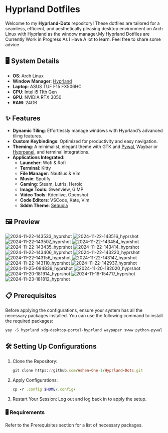 # Hyprland Dotfiles

Welcome to my **Hyprland-Dots** repository! These dotfiles are tailored for a seamless, efficient, and aesthetically pleasing desktop environment on Arch Linux with Hyprland as the window manager.My Hyprland Dotfiles are Currently Work in Progress As I Have A lot to learn.
Feel free to share some advice


## 🖥️ System Details

- **OS**: Arch Linux  
- **Window Manager**: [Hyprland](https://hyprland.org/)  
- **Laptop**: ASUS TUF F15 FX506HC  
- **CPU**: Intel i5 11th Gen  
- **GPU**: NVIDIA RTX 3050  
- **RAM**: 24GB  
  

## ✨ Features

- **Dynamic Tiling**: Effortlessly manage windows with Hyprland’s advanced tiling features.
- **Custom Keybindings**: Optimized for productivity and easy navigation.
- **Theming**: A minimalist, elegant theme with GTK and [Pywal](https://github.com/dylanaraps/pywal), Waybar or [Hyprpanel](https://hyprpanel.com/), and terminal integrations.
- **Applications Integrated**:
  - **Launcher**: Wofi & Rofi
  - **Terminal**: Kitty
  - **File Manager**: Nautilus & Vim
  - **Music**: Spotify 
  - **Gaming**: Steam, Lutris, Heroic
  - **Image Tools**: Gwenview, GIMP
  - **Video Tools**: Kdenlive, Openshot
  - **Code Editors**: VSCode, Kate, Vim
  - **Sddm Theme**: [Sequoia](https://github.com/minMelody/sddm-sequoia)

## 🖼️ Preview
![2024-11-22-143533_hyprshot](https://github.com/user-attachments/assets/1370ea05-cdc5-4931-b897-a1fc71b71425)
![2024-11-22-143516_hyprshot](https://github.com/user-attachments/assets/47eaaf94-6a71-483d-82fc-f377d89b4a2f)
![2024-11-22-143507_hyprshot](https://github.com/user-attachments/assets/3232e432-7083-477a-95ac-5bb1832fa83d)
![2024-11-22-143454_hyprshot](https://github.com/user-attachments/assets/ccfa7013-a45a-4151-97bf-ea2ff310cac3)
![2024-11-22-143435_hyprshot](https://github.com/user-attachments/assets/0765236c-059b-43ad-8ba1-52a6a20a2582)
![2024-11-22-143414_hyprshot](https://github.com/user-attachments/assets/bbfa452d-50cf-40bd-bc3f-14fd299284a6)
![2024-11-22-143406_hyprshot](https://github.com/user-attachments/assets/ad42050b-af22-4b8a-a692-7da697197f0f)
![2024-11-22-143220_hyprshot](https://github.com/user-attachments/assets/e3a918a8-60f1-4b9b-82de-90003d457773)
![2024-11-22-143156_hyprshot](https://github.com/user-attachments/assets/d5b3e26c-7b4b-440e-935e-695c10a28a84)
![2024-11-22-143147_hyprshot](https://github.com/user-attachments/assets/d8727a30-c9cf-4c7b-9f50-333fda717bd9)
![2024-11-22-143110_hyprshot](https://github.com/user-attachments/assets/8701f0c0-0759-489f-b9f4-0c3e98e877e0)
![2024-11-22-142937_hyprshot](https://github.com/user-attachments/assets/1307d649-9914-4cd0-a45f-4efdef7687c4)
![2024-11-25-094839_hyprshot](https://github.com/user-attachments/assets/197503e9-45e3-49dc-9c9a-451e39e484ea)
![2024-11-20-182020_hyprshot](https://github.com/user-attachments/assets/2d7ad222-1234-43de-94a7-a54f3aa78fdb)
![2024-11-20-181914_hyprshot](https://github.com/user-attachments/assets/261ba14d-bf3e-4b6f-b8e0-2611ed9e5e19)
![2024-11-19-154717_hyprshot](https://github.com/user-attachments/assets/643dd05d-9eb2-48a9-9f53-ce284c8e1214)
![2024-11-23-181812_hyprshot](https://github.com/user-attachments/assets/cd5e2121-dc57-4c36-ac36-273fe2b1b8df)


 
  ## 📋 Prerequisites
Before applying the configurations, ensure your system has all the necessary packages installed. You can use the following command to install the required packages:
```ruby
yay -S hyprland xdg-desktop-portal-hyprland waypaper swww python-pywal visual-studio-code-bin wlogout sddm kitty rofi wofi nautilus btop vim kate neofetch pipewire pipewire-pulse wireplumber pavucontrol power-profiles-daemon wl-clipboard cliphist blueman bluez bluez-utils bluez-libs hyprlock hypridle hyprshot nerd-fonts-git --needed
```
## 🛠️ Setting Up Configurations
  1. Clone the Repository:
     ```ruby
     git clone https://github.com/Ashen-One-1/Hyprland-Dots.git
     ```
  2. Apply Configurations:
     ```ruby
     cp -r .config $HOME/.config/
     ```
  3. Restart Your Session: Log out and log back in to apply the setup.

### 🖥️ Requirements

Refer to the Prerequisites section for a list of necessary packages.

     
